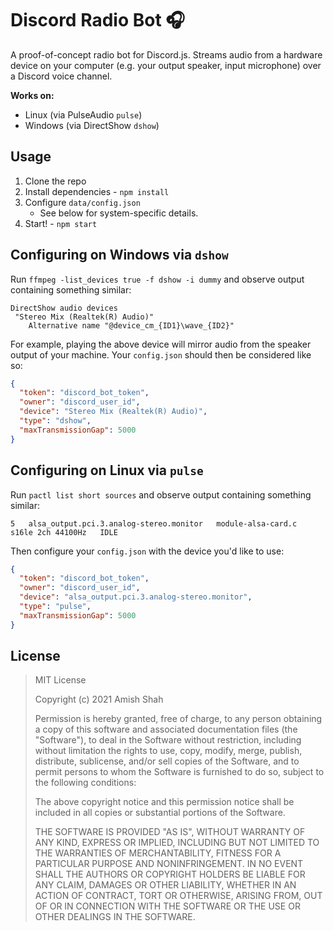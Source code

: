 # Discord Radio Bot 🎧

A proof-of-concept radio bot for Discord.js. Streams audio from a hardware device on your computer (e.g. your output speaker, input microphone) over a Discord voice channel.

**Works on:**

- Linux (via PulseAudio `pulse`)
- Windows (via DirectShow `dshow`)

## Usage

1. Clone the repo
2. Install dependencies - `npm install`
3. Configure `data/config.json`
	- See below for system-specific details.
4. Start! - `npm start`

## Configuring on Windows via `dshow`

Run `ffmpeg -list_devices true -f dshow -i dummy` and observe output containing something similar:

```
DirectShow audio devices
 "Stereo Mix (Realtek(R) Audio)"
    Alternative name "@device_cm_{ID1}\wave_{ID2}"
```

For example, playing the above device will mirror audio from the speaker output of your machine. Your `config.json` should then be considered like so:

```json
{
  "token": "discord_bot_token",
  "owner": "discord_user_id",
  "device": "Stereo Mix (Realtek(R) Audio)",
  "type": "dshow",
  "maxTransmissionGap": 5000
}
```

## Configuring on Linux via `pulse`

Run `pactl list short sources` and observe output containing something similar:

```
5   alsa_output.pci.3.analog-stereo.monitor   module-alsa-card.c   s16le 2ch 44100Hz   IDLE
```

Then configure your `config.json` with the device you'd like to use:

```json
{
  "token": "discord_bot_token",
  "owner": "discord_user_id",
  "device": "alsa_output.pci.3.analog-stereo.monitor",
  "type": "pulse",
  "maxTransmissionGap": 5000
}
```

## License

> MIT License
> 
> Copyright (c) 2021 Amish Shah
> 
> Permission is hereby granted, free of charge, to any person obtaining a copy
> of this software and associated documentation files (the "Software"), to deal
> in the Software without restriction, including without limitation the rights
> to use, copy, modify, merge, publish, distribute, sublicense, and/or sell
> copies of the Software, and to permit persons to whom the Software is
> furnished to do so, subject to the following conditions:
> 
> The above copyright notice and this permission notice shall be included in all
> copies or substantial portions of the Software.
> 
> THE SOFTWARE IS PROVIDED "AS IS", WITHOUT WARRANTY OF ANY KIND, EXPRESS OR
> IMPLIED, INCLUDING BUT NOT LIMITED TO THE WARRANTIES OF MERCHANTABILITY,
> FITNESS FOR A PARTICULAR PURPOSE AND NONINFRINGEMENT. IN NO EVENT SHALL THE
> AUTHORS OR COPYRIGHT HOLDERS BE LIABLE FOR ANY CLAIM, DAMAGES OR OTHER
> LIABILITY, WHETHER IN AN ACTION OF CONTRACT, TORT OR OTHERWISE, ARISING FROM,
> OUT OF OR IN CONNECTION WITH THE SOFTWARE OR THE USE OR OTHER DEALINGS IN THE
> SOFTWARE.
